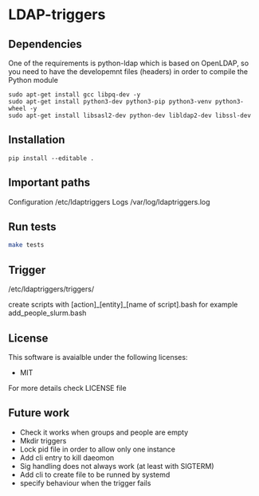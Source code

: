 # LDAP-triggers

## Dependencies

One of the requirements is python-ldap which is based on OpenLDAP, so you need to have the developemnt files (headers) in order to compile the Python module
```
sudo apt-get install gcc libpq-dev -y
sudo apt-get install python3-dev python3-pip python3-venv python3-wheel -y
sudo apt-get install libsasl2-dev python-dev libldap2-dev libssl-dev
```

## Installation
```
pip install --editable .
```

## Important paths
Configuration /etc/ldaptriggers
Logs /var/log/ldaptriggers.log

## Run tests
```bash
make tests
```

## Trigger

/etc/ldaptriggers/triggers/

create scripts with [action]\_[entity]\_[name of script].bash
for example
add_people_slurm.bash

## License
This software is avaialble under the following licenses:
- MIT

For more details check LICENSE file

## Future work
- Check it works when groups and people are empty
- Mkdir triggers
- Lock pid file in order to allow only one instance
- Add cli entry to kill daeomon 
- Sig handling does not always work (at least with SIGTERM)
- Add cli to create file to be runned by systemd
- specify behaviour when the trigger fails
